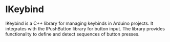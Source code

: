 # IKeybind
IKeybind is a C++ library for managing keybinds in Arduino projects. It integrates with the IPushButton library for button input. The library provides functionality to define and detect sequences of button presses.
